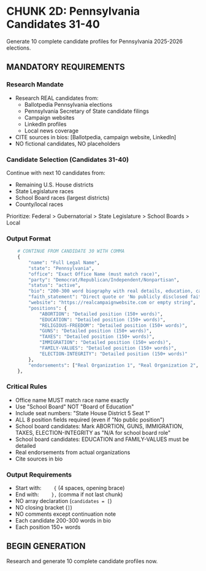 # CHUNK 2D: Pennsylvania Candidates 31-40

Generate 10 complete candidate profiles for Pennsylvania 2025-2026 elections.

## MANDATORY REQUIREMENTS

### Research Mandate
- Research REAL candidates from:
  - Ballotpedia Pennsylvania elections
  - Pennsylvania Secretary of State candidate filings
  - Campaign websites
  - LinkedIn profiles
  - Local news coverage
- CITE sources in bios: [Ballotpedia, campaign website, LinkedIn]
- NO fictional candidates, NO placeholders

### Candidate Selection (Candidates 31-40)
Continue with next 10 candidates from:
- Remaining U.S. House districts
- State Legislature races
- School Board races (largest districts)
- County/local races

Prioritize: Federal > Gubernatorial > State Legislature > School Boards > Local

### Output Format
```python
    # CONTINUE FROM CANDIDATE 30 WITH COMMA
    {
        "name": "Full Legal Name",
        "state": "Pennsylvania",
        "office": "Exact Office Name (must match race)",
        "party": "Democrat/Republican/Independent/Nonpartisan",
        "status": "active",
        "bio": "200-300 word biography with real details, education, career, family, campaign focus. MUST cite sources. [Sources: Ballotpedia, campaign site, LinkedIn]",
        "faith_statement": "Direct quote or 'No publicly disclosed faith statement'",
        "website": "https://realcampaignwebsite.com or empty string",
        "positions": {
            "ABORTION": "Detailed position (150+ words)",
            "EDUCATION": "Detailed position (150+ words)",
            "RELIGIOUS-FREEDOM": "Detailed position (150+ words)",
            "GUNS": "Detailed position (150+ words)",
            "TAXES": "Detailed position (150+ words)",
            "IMMIGRATION": "Detailed position (150+ words)",
            "FAMILY-VALUES": "Detailed position (150+ words)",
            "ELECTION-INTEGRITY": "Detailed position (150+ words)"
        },
        "endorsements": ["Real Organization 1", "Real Organization 2", "Real Organization 3"]
    },
```

### Critical Rules
-  Office name MUST match race name exactly
-  Use "School Board" NOT "Board of Education"
-  Include seat numbers: "State House District 5 Seat 1"
-  ALL 8 position fields required (even if "No public position")
-  School board candidates: Mark ABORTION, GUNS, IMMIGRATION, TAXES, ELECTION-INTEGRITY as "N/A for school board role"
-  School board candidates: EDUCATION and FAMILY-VALUES must be detailed
-  Real endorsements from actual organizations
-  Cite sources in bio

### Output Requirements
- Start with: `    {` (4 spaces, opening brace)
- End with: `    },` (comma if not last chunk)
- NO array declaration (`candidates = [`)
- NO closing bracket (`]`)
- NO comments except continuation note
- Each candidate 200-300 words in bio
- Each position 150+ words

## BEGIN GENERATION
Research and generate 10 complete candidate profiles now.
